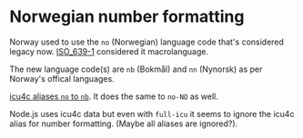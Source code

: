 # Norwegian number formatting

Norway used to use the `no` (Norwegian) language code that's considered legacy now. [ISO_639-1]( https://en.wikipedia.org/wiki/List_of_ISO_639-1_codes) considered it macrolanguage.

The new language code(s) are `nb` (Bokmål) and `nn` (Nynorsk) as per Norway's offical languages.

[icu4c aliases `no` to `nb`](https://github.com/unicode-org/icu/blob/master/icu4c/source/data/lang/no.txt). It does the same to `no-NO` as well.

Node.js uses icu4c data but even with `full-icu` it seems to ignore the icu4c alias for number formatting. (Maybe all aliases are ignored?).

